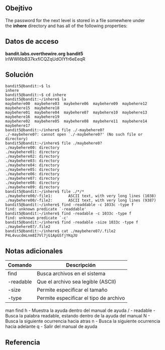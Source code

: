 ## Obejtivo
The password for the next level is stored in a file somewhere under the **inhere** directory and has all of the following properties:

## Datos de acceso
**bandit.labs.overthewire.org**
**bandit5**
lrIWWI6bB37kxfiCQZqUdOIYfr6eEeqR

## Solución 
```
bandit5@bandit:~$ ls
inhere
bandit5@bandit:~$ cd inhere
bandit5@bandit:~/inhere$ la
maybehere00  maybehere03  maybehere06  maybehere09  maybehere12  maybehere15  maybehere18
maybehere01  maybehere04  maybehere07  maybehere10  maybehere13  maybehere16  maybehere19
maybehere02  maybehere05  maybehere08  maybehere11  maybehere14  maybehere17
bandit5@bandit:~/inhere$ file ./-maybehere0?
./-maybehere0?: cannot open `./-maybehere0?' (No such file or directory)
bandit5@bandit:~/inhere$ file ./maybehere0?
./maybehere00: directory
./maybehere01: directory
./maybehere02: directory
./maybehere03: directory
./maybehere04: directory
./maybehere05: directory
./maybehere06: directory
./maybehere07: directory
./maybehere08: directory
./maybehere09: directory
bandit5@bandit:~/inhere$ file ./*/*
./maybehere00/-file1:       ASCII text, with very long lines (1038)
./maybehere00/-file2:       ASCII text, with very long lines (9387)
bandit5@bandit:~/inhere$ find -readdable -c 1033c -type f
find: unknown predicate `-readdable'
bandit5@bandit:~/inhere$ find -readable -c 1033c -type f
find: unknown predicate `-c'
bandit5@bandit:~/inhere$ find -readable -size 1033c -type f
./maybehere07/.file2
bandit5@bandit:~/inhere$ cat ./maybehere07/.file2
P4L4vucdmLnm8I7Vl7jG1ApGSfjYKqJU
```

## Notas adicionales 
| Comando | Descripción |
|-------|-----|
| find | Busca archivos en el sistema |
| -readable | Que el archivo sea legible (ASCII) |
| -size | Permite especificar el tamaño |
| -type | Permite especificar el tipo de archivo |

man find
h - Muestra la ayuda dentro del manual de ayuda
/ - readable - Busca la palabra readable, estando dentro de la ayuda del manual
N - Busca la siguiente ocurrencia hacia atras
n - Busca la siguiente ocurrencia hacia adelante
q - Salir del manual de ayuda
## Referencia 